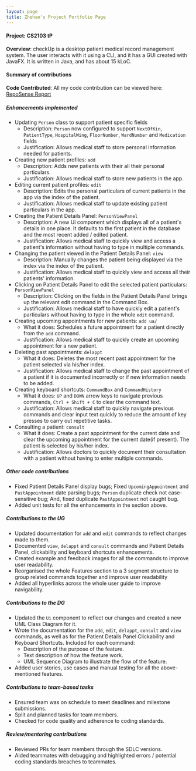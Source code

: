```yaml
---
layout: page
title: Zhehao's Project Portfolio Page
---
```


#### Project: CS2103 tP
__Overview__: checkUp is a desktop patient medical record management system. The user interacts with it using a CLI, and it has a GUI
created with JavaFX. It is written in Java, and has about 15 kLoC.

#### Summary of contributions
__Code Contributed__: All my code contribution can be viewed here:
[RepoSense Report](https://nus-cs2103-ay2223s1.github.io/tp-dashboard/?search=charles1026&breakdown=true)

##### Enhancements implemented
- Updating `Person` class to support patient specific fields
  - Description: `Person` now configured to support `NextOfKin`, `PatientType`, `HospitalWing`, 
    `FloorNumber`, `WardNumber` and `Medication` fields
  - Justification: Allows medical staff to store personal information needed for patients.
- Creating new patient profiles: `add`
  - Description: Adds new patients with their all their personal particulars.
  - Justification: Allows medical staff to store new patients in the app.
- Editing current patient profiles: `edit`
  - Description: Edits the personal particulars of current patients in the app via the index of the patient.
  - Justification: Allows medical staff to update existing patient particulars in the app.
- Creating the Patient Details Panel: `PersonViewPanel`
  - Description: A new Ui component which displays all of a patient's details in one place. It defaults to the first 
    patient in the database and the most recent added / edited patient.
  - Justification: Allows medical staff to quickly view and access a patient's information without having to type in 
    multiple commands.
- Changing the patient viewed in the Patient Details Panel: `view`
  - Description: Manually changes the patient being displayed via the index via the index of the patient.
  - Justification: Allows medical staff to quickly view and access all their patients' information.
- Clicking on Patient Details Panel to edit the selected patient particulars: `PersonViewPanel`
  - Description: Clicking on the fields in the Patient Details Panel brings up the relevant edit command in the 
    Command Box.
  - Justification: Allows medical staff to have quickly edit a patient's particulars without having to type in the whole
    `edit` command.
- Creating upcoming appointments for new patients: `add ua/`
  - What it does: Schedules a future appointment for a patient directly from the `add` command.
  - Justification: Allows medical staff to quickly create an upcoming appointment for a new patient.
- Deleting past appointments: `delappt`
  - What it does: Deletes the most recent past appointment for the patient selected via his/her index. 
  - Justification: Allows medical staff to change the past appointment of a patient if it is documented incorrectly or 
    if new information needs to be added.
- Creating keyboard shortcuts: `CommandBox` and `CommandHistory`
  - What it does: `UP` and `DOWN` arrow keys to navigate previous commands, `Ctrl + Shift + C` to clear the command text.
  - Justification: Allows medical staff to quickly navigate previous commands and clear input text quickly to reduce
    the amount of key presses to carry out repetitive tasks.
- Consulting a patient: `consult`
  - What it does: Create a past appointment for the current date and clear the upcoming appointment for the current 
    date(if present). The patient is selected by his/her index.
  - Justification: Allows doctors to quickly document their consultation with a patient without having to enter 
    multiple commands.
  
##### Other code contributions
- Fixed Patient Details Panel display bugs; Fixed `UpcomingAppointment` and `PastAppointment` date parsing bugs; 
  `Person` duplicate check not case-sensitive bug; And, fixed duplicate `PastAppointment` not caught bug.
- Added unit tests for all the enhancements in the section above.

##### Contributions to the UG
- Updated documentation for `add` and `edit` commands to reflect changes made to them.
- Documented `view`, `delappt` and `consult` commands and Patient Details Panel, clickability and keyboard 
  shortcuts enhancements.
- Created example and feedback images for all the commands to improve user readability.
- Reorganised the whole Features section to a 3 segment structure to group related commands together and improve user readability
- Added all hyperlinks across the whole user guide to improve navigability.

##### Contributions to the DG
- Updated the `Ui` component to reflect our changes and created a new UML Class Diagram for it.
- Wrote the documentation for the `add`, `edit`, `delappt`, `consult` and `view` commands, 
  as well as for the Patient Details Panel Clickability and Keyboard Shortcuts. Included for each command:
  - Description of the purpose of the feature.
  - Text description of how the feature work.
  - UML Sequence Diagram to illustrate the flow of the feature.
- Added user stories, use cases and manual testing for all the above-mentioned features.

##### Contributions to team-based tasks
- Ensured team was on schedule to meet deadlines and milestone submissions.
- Split and planned tasks for team members.
- Checked for code quality and adherence to coding standards.

##### Review/mentoring contributions
- Reviewed PRs for team members through the SDLC versions.
- Aided teammates with debugging and highlighted errors / potential coding standards breaches to teammates.

